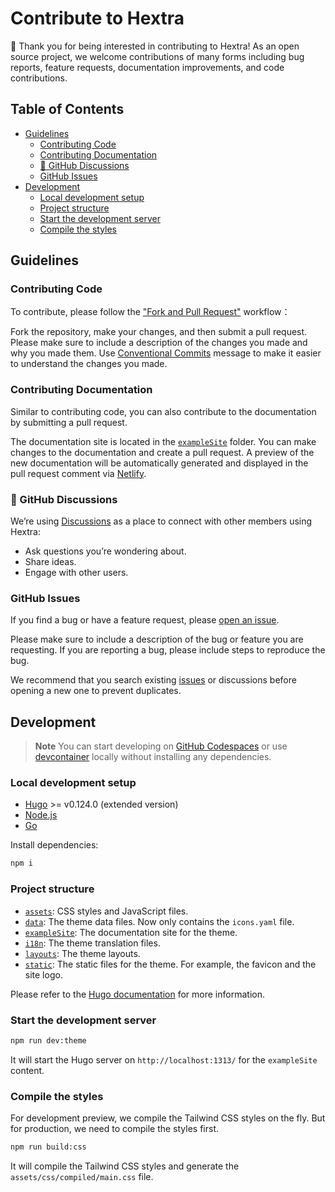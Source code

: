 # Contribute to Hextra

👋 Thank you for being interested in contributing to Hextra! As an open source project, we welcome contributions of many forms including bug reports, feature requests, documentation improvements, and code contributions.

<!-- omit in toc -->
## Table of Contents

- [Guidelines](#guidelines)
  - [Contributing Code](#contributing-code)
  - [Contributing Documentation](#contributing-documentation)
  - [💬 GitHub Discussions](#-github-discussions)
  - [GitHub Issues](#github-issues)
- [Development](#development)
  - [Local development setup](#local-development-setup)
  - [Project structure](#project-structure)
  - [Start the development server](#start-the-development-server)
  - [Compile the styles](#compile-the-styles)


## Guidelines

### Contributing Code

To contribute, please follow the ["Fork and Pull Request"][fork and pull] workflow：

Fork the repository, make your changes, and then submit a pull request.
Please make sure to include a description of the changes you made and why you made them.
Use [Conventional Commits][conventional commits] message to make it easier to understand the changes you made.

### Contributing Documentation

Similar to contributing code, you can also contribute to the documentation by submitting a pull request.

The documentation site is located in the [`exampleSite`](../exampleSite/) folder.
You can make changes to the documentation and create a pull request. A preview of the new documentation will be automatically generated and displayed in the pull request comment via [Netlify][netlify deploy preview].

### 💬 GitHub Discussions

We’re using [Discussions][discussions] as a place to connect with other members using Hextra:

- Ask questions you’re wondering about.
- Share ideas.
- Engage with other users.

### GitHub Issues

If you find a bug or have a feature request, please [open an issue][issues].

Please make sure to include a description of the bug or feature you are requesting. If you are reporting a bug, please include steps to reproduce the bug.

We recommend that you search existing [issues][issues] or discussions before opening a new one to prevent duplicates.

## Development

> **Note**
> You can start developing on [GitHub Codespaces][open in codespaces] or use [devcontainer][devcontainer] locally without installing any dependencies.

### Local development setup

- [Hugo][hugo] >= v0.124.0 (extended version)
- [Node.js][nodejs]
- [Go][go]

Install dependencies:

```bash
npm i
```

### Project structure

- [`assets`](../assets/): CSS styles and JavaScript files.
- [`data`](../data/): The theme data files. Now only contains the `icons.yaml` file.
- [`exampleSite`](../exampleSite/): The documentation site for the theme.
- [`i18n`](../i18n/): The theme translation files.
- [`layouts`](../layouts/): The theme layouts.
- [`static`](../static/): The static files for the theme. For example, the favicon and the site logo.

Please refer to the [Hugo documentation][hugo] for more information.

### Start the development server

```bash
npm run dev:theme
```

It will start the Hugo server on `http://localhost:1313/` for the `exampleSite` content.

### Compile the styles

For development preview, we compile the Tailwind CSS styles on the fly. But for production, we need to compile the styles first.

```bash
npm run build:css
```

It will compile the Tailwind CSS styles and generate the `assets/css/compiled/main.css` file.

<!--links-->

[fork and pull]: https://docs.github.com/en/get-started/quickstart/contributing-to-projects
[conventional commits]: https://www.conventionalcommits.org
[issues]: https://github.com/imfing/hextra/issues
[discussions]: https://github.com/imfing/hextra/discussions
[nodejs]: https://nodejs.org/en/
[hugo]: https://gohugo.io/
[go]: https://golang.org/doc/install
[devcontainer]: https://code.visualstudio.com/docs/devcontainers/containers
[open in codespaces]: https://codespaces.new/imfing/hextra
[netlify deploy preview]: https://docs.netlify.com/site-deploys/deploy-previews/
